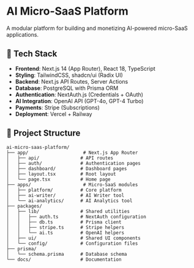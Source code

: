 # AI Micro-SaaS Platform

A modular platform for building and monetizing AI-powered micro-SaaS applications.

## 🚀 Tech Stack

- **Frontend**: Next.js 14 (App Router), React 18, TypeScript
- **Styling**: TailwindCSS, shadcn/ui (Radix UI)
- **Backend**: Next.js API Routes, Server Actions
- **Database**: PostgreSQL with Prisma ORM
- **Authentication**: NextAuth.js (Credentials + OAuth)
- **AI Integration**: OpenAI API (GPT-4o, GPT-4 Turbo)
- **Payments**: Stripe (Subscriptions)
- **Deployment**: Vercel + Railway

## 📁 Project Structure

```
ai-micro-saas-platform/
├── app/                    # Next.js App Router
│   ├── api/               # API routes
│   ├── auth/              # Authentication pages
│   ├── dashboard/         # Dashboard pages
│   ├── layout.tsx         # Root layout
│   └── page.tsx           # Home page
├── apps/                   # Micro-SaaS modules
│   ├── platform/          # Core platform
│   ├── ai-writer/         # AI Writer tool
│   └── ai-analytics/      # AI Analytics tool
├── packages/
│   ├── lib/               # Shared utilities
│   │   ├── auth.ts        # NextAuth configuration
│   │   ├── db.ts          # Prisma client
│   │   ├── stripe.ts      # Stripe helpers
│   │   └── ai.ts          # OpenAI helpers
│   ├── ui/                # Shared UI components
│   └── config/            # Configuration files
├── prisma/
│   └── schema.prisma      # Database schema
└── docs/                  # Documentation
```

